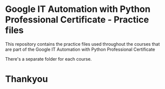# Google IT Automation with Python Professional Certificate - Practice files

This repository contains the practice files used throughout the courses that are
part of the Google IT Automation with Python Professional Certificate

There's a separate folder for each course.
# Thankyou
